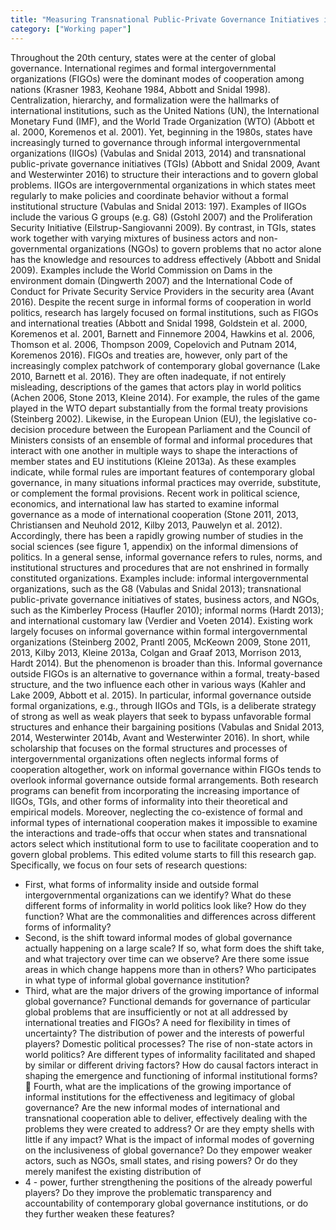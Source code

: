 ```yaml
---
title: "Measuring Transnational Public-Private Governance Initiatives in World Politics: A New Dataset"
category: ["Working paper"]
---
```

Throughout the 20th century, states were at the center of global governance. International regimes and formal intergovernmental organizations (FIGOs) were the dominant modes of cooperation among nations (Krasner 1983, Keohane 1984, Abbott and Snidal 1998). Centralization, hierarchy, and formalization were the hallmarks of international institutions, such as the United Nations (UN), the International Monetary Fund (IMF), and the World Trade Organization (WTO) (Abbott et al. 2000, Koremenos et al. 2001).
Yet, beginning in the 1980s, states have increasingly turned to governance through informal intergovernmental organizations (IIGOs) (Vabulas and Snidal 2013, 2014) and transnational public-private governance initiatives (TGIs) (Abbott and Snidal 2009, Avant and Westerwinter 2016) to structure their interactions and to govern global problems. IIGOs are intergovernmental organizations in which states meet regularly to make policies and coordinate behavior without a formal institutional structure (Vabulas and Snidal 2013: 197). Examples of IIGOs include the various G groups (e.g. G8) (Gstohl 2007) and the Proliferation Security Initiative (Eilstrup-Sangiovanni 2009). By contrast, in TGIs, states work together with varying mixtures of business actors and non-governmental organizations (NGOs) to govern problems that no actor alone has the knowledge and resources to address effectively (Abbott and Snidal 2009). Examples include the World Commission on Dams in the environment domain (Dingwerth 2007) and the International Code of Conduct for Private Security Service Providers in the security area (Avant 2016).
Despite the recent surge in informal forms of cooperation in world politics, research has largely focused on formal institutions, such as FIGOs and international treaties (Abbott and Snidal 1998, Goldstein et al. 2000, Koremenos et al. 2001, Barnett and Finnemore 2004, Hawkins et al. 2006, Thomson et al. 2006, Thompson 2009, Copelovich and Putnam 2014, Koremenos 2016). FIGOs and treaties are, however, only part of the increasingly complex patchwork of contemporary global governance (Lake 2010, Barnett et al. 2016). They are often inadequate, if not entirely misleading, descriptions of the games that actors play in world politics (Achen 2006, Stone 2013, Kleine 2014). For example, the rules of the game played in the WTO depart substantially from the formal treaty provisions (Steinberg 2002). Likewise, in the European Union (EU), the legislative co-decision procedure between the European Parliament and the Council of Ministers consists of an ensemble of formal and informal procedures that interact with one another in multiple ways to shape the interactions of member states and EU institutions (Kleine 2013a). As these examples indicate, while formal rules are important features of contemporary global governance, in many situations informal practices may override, substitute, or complement the formal provisions.
Recent work in political science, economics, and international law has started to examine informal governance as a mode of international cooperation (Stone 2011, 2013, Christiansen and Neuhold 2012, Kilby 2013, Pauwelyn et al. 2012). Accordingly, there has been a rapidly growing number of studies in the social sciences (see figure 1, appendix) on the informal dimensions of politics. In a general sense, informal governance refers to rules, norms, and institutional structures and procedures that are not enshrined in formally constituted organizations. Examples include: informal intergovernmental organizations, such as the G8 (Vabulas and Snidal 2013); transnational public-private governance initiatives of states, business actors, and NGOs, such as the Kimberley Process (Haufler 2010); informal norms (Hardt 2013); and international customary law (Verdier and Voeten 2014).
Existing work largely focuses on informal governance within formal intergovernmental organizations (Steinberg 2002, Prantl 2005, McKeown 2009, Stone 2011, 2013, Kilby 2013, Kleine 2013a, Colgan and Graaf 2013, Morrison 2013, Hardt 2014). But the phenomenon is broader than this. Informal governance outside FIGOs is an alternative to governance within a formal, treaty-based structure, and the two influence each other in various ways (Kahler and Lake 2009, Abbott et al. 2015). In particular, informal governance outside formal organizations, e.g., through IIGOs and TGIs, is a deliberate strategy of strong as well as weak players that seek to bypass unfavorable formal structures and enhance their bargaining positions (Vabulas and Snidal 2013, 2014, Westerwinter 2014b, Avant and Westerwinter 2016).
In short, while scholarship that focuses on the formal structures and processes of intergovernmental organizations often neglects informal forms of cooperation altogether, work on informal governance within FIGOs tends to overlook informal governance outside formal arrangements. Both research programs can benefit from incorporating the increasing importance of IIGOs, TGIs, and other forms of informality into their theoretical and empirical models. Moreover, neglecting the co-existence of formal and informal types of international cooperation makes it impossible to examine the interactions and trade-offs that occur when states and transnational actors select which institutional form to use to facilitate cooperation and to govern global problems.
This edited volume starts to fill this research gap. Specifically, we focus on four sets of research questions:
- First, what forms of informality inside and outside formal intergovernmental organizations can we identify? What do these different forms of informality in world politics look like? How do they function? What are the commonalities and differences across different forms of informality?
- Second, is the shift toward informal modes of global governance actually happening on a large scale? If so, what form does the shift take, and what trajectory over time can we observe? Are there some issue areas in which change happens more than in others? Who participates in what type of informal global governance institution?
- Third, what are the major drivers of the growing importance of informal global governance? Functional demands for governance of particular global problems that are insufficiently or not at all addressed by international treaties and FIGOs? A need for flexibility in times of uncertainty? The distribution of power and the interests of powerful players? Domestic political processes? The rise of non-state actors in world politics? Are different types of informality facilitated and shaped by similar or different driving factors? How do causal factors interact in shaping the emergence and functioning of informal institutional forms?
 Fourth, what are the implications of the growing importance of informal institutions for the effectiveness and legitimacy of global governance? Are the new informal modes of international and transnational cooperation able to deliver, effectively dealing with the problems they were created to address? Or are they empty shells with little if any impact? What is the impact of informal modes of governing on the inclusiveness of global governance? Do they empower weaker actors, such as NGOs, small states, and rising powers? Or do they merely manifest the existing distribution of
- 4 -
power, further strengthening the positions of the already powerful players? Do they improve the problematic transparency and accountability of contemporary global governance institutions, or do they further weaken these features?

